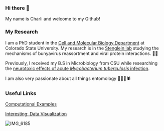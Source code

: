 ### Hi there 👋

My name is Charli and welcome to my Github!

### My Research
I am a PhD student in the [Cell and Molecular Biology Department](https://cmb.colostate.edu/) at Colorado State University. My research is in the [Stenglein lab](https://www.stengleinlab.org/) studying the mechanisms of bunyavirus reassortment and viral protein interactions. 🦟🦠

Previously, I received my B.S in Microbiology from CSU while researching the [neurotoxic effects of acute *Mycobacterium tuberculosis* infection](10.3389/fragi.2023.1244149).

I am also very passionate about all things entomology 🐝🦗🦋🕷️

### Useful Links
[Computational Examples](https://github.com/ento293/my-resources/tree/main/examples)

[Interesting: Data Visualization](https://github.com/ento293/CM515-course-2024/tree/main/modules/05_Visualization)

![IMG_6185](https://github.com/ento293/ento293/assets/156945954/49939ae3-e5d6-40b8-97d7-c8c86000fd94)

<!--
**ento293/ento293** is a ✨ _special_ ✨ repository because its `README.md` (this file) appears on your GitHub profile.

Here are some ideas to get you started:

- 🔭 I’m currently working on ...
- 🌱 I’m currently learning ...
- 👯 I’m looking to collaborate on ...
- 🤔 I’m looking for help with ...
- 💬 Ask me about ...
- 📫 How to reach me: ...
- 😄 Pronouns: ...
- ⚡ Fun fact: ...
-->
